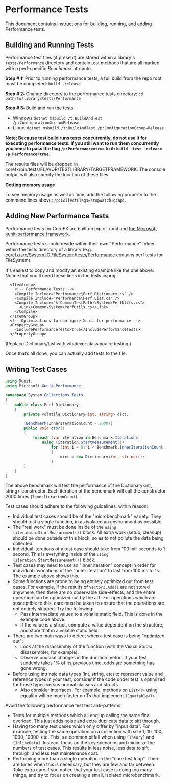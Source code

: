 Performance Tests
======================

This document contains instructions for building, running, and adding Performance tests.

Building and Running Tests
-----------
Performance test files (if present) are stored within a library's ```tests/Performance``` directory and contain test methods that are all marked with a perf-specific *Benchmark* attribute.

**Step # 1:** Prior to running performance tests, a full build from the repo root must be completed: ```build -release```

**Step # 2:** Change directory to the performance tests directory: ```cd path/to/library/tests/Performance```

**Step # 3:** Build and run the tests:
 - Windows ```dotnet msbuild /t:BuildAndTest /p:ConfigurationGroup=Release```
 - Linux: ```dotnet msbuild /t:BuildAndTest /p:ConfigurationGroup=Release```

**Note: Because test build runs tests concurrently, do not use it for executing performance tests. If you still want to run them concurrently you need to pass the flag `/p:Performance=true` to it: `build -test -release /p:Performance=true`.**

The results files will be dropped in corefx/bin/tests/FLAVOR/TESTLIBRARY/TARGETFRAMEWORK.  The console output will also specify the location of these files.

**Getting memory usage**

To see memory usage as well as time, add the following property to the command lines above: `/p:CollectFlags=stopwatch+gcapi`.

Adding New Performance Tests
-----------
Performance tests for CoreFX are built on top of xunit and [the Microsoft xunit-performance framework](https://github.com/Microsoft/xunit-performance/).

Performance tests should reside within their own "Performance" folder within the tests directory of a library (e.g. [corefx/src/System.IO.FileSystem/tests/Performance](https://github.com/dotnet/corefx/tree/master/src/System.IO.FileSystem/tests/Performance) contains perf tests for FileSystem).

It's easiest to copy and modify an existing example like the one above. Notice that you'll need these lines in the tests csproj:
```
  <ItemGroup>
    <!-- Performance Tests -->
    <Compile Include="Performance\Perf.Dictionary.cs" />
    <Compile Include="Performance\Perf.List.cs" />
    <Compile Include="$(CommonTestPath)\System\PerfUtils.cs">
      <Link>Common\System\PerfUtils.cs</Link>
    </Compile>
  </ItemGroup>
  <!-- Optimizations to configure Xunit for performance -->
  <PropertyGroup>
    <IncludePerformanceTests>true</IncludePerformanceTests>
  </PropertyGroup>
```
(Replace Dictionary/List with whatever class you’re testing.)

Once that’s all done, you can actually add tests to the file.

Writing Test Cases
-----------
```C#
using Xunit;
using Microsoft.Xunit.Performance;

namespace System.Collections.Tests
{
    public class Perf_Dictionary
    {
        private volatile Dictionary<int, string> dict;

        [Benchmark(InnerIterationCount = 2000)]
        public void ctor()
        {
            foreach (var iteration in Benchmark.Iterations)
                using (iteration.StartMeasurement())
                    for (int i = 0; i < Benchmark.InnerIterationCount; i++)
                    {
                        dict = new Dictionary<int, string>();
                    }
        }
    }
}
```

The above benchmark will test the performance of the Dictionary<int, string> constructor. Each iteration of the benchmark will call the constructor 2000 times (`InnerIterationCount`).

Test cases should adhere to the following guidelines, within reason:

* Individual test cases should be of the "microbenchmark" variety. They should test a single function, in as isolated an environment as possible.
* The "real work" must be done inside of the `using (iteration.StartMeasurement())` block. All extra work (setup, cleanup) should be done outside of this block, so as to not pollute the data being collected.
* Individual iterations of a test case should take from 100 milliseconds to 1 second. This is everything inside of the `using (iteration.StartMeasurement())` block.
* Test cases may need to use an "inner iteration" concept in order for individual invocations of the "outer iteration" to last from 100 ms to 1s. The example above shows this.
* Some functions are prone to being entirely optimized out from test cases. For example, if the results of `Vector3.Add()` are not stored anywhere, then there are no observable side-effects, and the entire operation can be optimized out by the JIT. For operations which are susceptible to this, care must be taken to ensure that the operations are not entirely skipped. Try the following:
  * Pass intermediate values to a volatile static field. This is done in the example code above.
  * If the value is a struct, compute a value dependent on the structure, and store that in a volatile static field.
* There are two main ways to detect when a test case is being "optimized out":
  * Look at the disassembly of the function (with the Visual Studio disassembler, for example).
  * Observe unusual changes in the duration metric. If your test suddenly takes 1% of its previous time, odds are something has gone wrong.
* Before using intrinsic data types (int, string, etc) to represent value and reference types in your test, consider if the code under test is optimized for those types versus normal classes and structs.
  * Also consider interfaces. For example, methods on ```List<T>``` using equality will be much faster on Ts that implement  ```IEquatable<T>```.

Avoid the following performance test test anti-patterns:
* Tests for multiple methods which all end up calling the same final overload. This just adds noise and extra duplicate data to sift through.
* Having too many test cases which only differ by "input data". For example, testing the same operation on a collection with size 1, 10, 100, 1000, 10000, etc. This is a common pitfall when using `[Theory]` and `[InlineData]`. Instead, focus on the key scenarios and minimize the numbers of test cases. This results in less noise, less data to sift through, and less test maintenance cost.
* Performing more than a single operation in the "core test loop". There are times when this is necessary, but they are few and far between. Take extra care if you notice that your test case is doing too many things, and try to focus on creating a small, isolated microbenchmark.
